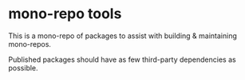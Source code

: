 # mono-repo tools

This is a mono-repo of packages to assist with building & maintaining mono-repos.

Published packages should have as few third-party dependencies as possible.